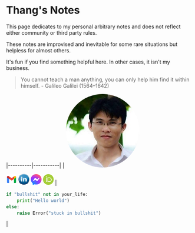 # Thang's Notes

This page dedicates to my personal arbitrary notes and does not reflect either community or third party rules. 

These notes are improvised and inevitable for some rare situations but helpless for almost others. 

It's fun if you find something helpful here. In other cases, it isn't my business.

>
> You cannot teach a man anything, you can only help him find it within himself. - Galileo Galilei (1564–1642)
>

<!-- add picutres in table-->
|----------|-----------|
|<!-- ![](./assets/images/my_picture3x3.jpg) -->
<img src="./assets/images/my_picture3x3.jpg" style="border-radius: 50%" />

[![](./assets/images/icon_email.png)](mailto:caothangckt@gmail.com) 
[![](./assets/images/icon_linkedin.jpg)](https://www.linkedin.com/in/thang-nguyen-5b458a218) 
[![](./assets/images/icon_messenger.png)](https://www.facebook.com/thangckt5) 
[![](./assets/images/icon_ORCID.png)](https://orcid.org/0000-0001-9826-5397) 
| 
```python
if "bullshit" not in your_life:
    print("Hello world")
else:
    raise Error("stuck in bullshit")
```
|

<!--- #### [My CV](https://thangckt.github.io/cv) -->


